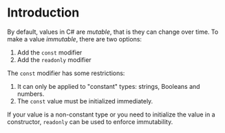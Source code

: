 # Introduction

By default, values in C# are _mutable_, that is they can change over time. To make a value _immutable_, there are two options:

1. Add the `const` modifier
2. Add the `readonly` modifier

The `const` modifier has some restrictions:

1. It can only be applied to "constant" types: strings, Booleans and numbers.
1. The `const` value must be initialized immediately.

If your value is a non-constant type or you need to initialize the value in a constructor, `readonly` can be used to enforce immutability.
